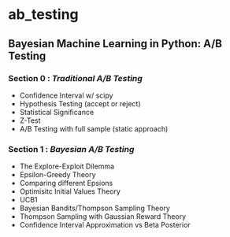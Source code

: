 # ab_testing

## Bayesian Machine Learning in Python: A/B Testing

### Section 0 : _Traditional A/B Testing_
  - Confidence Interval w/ scipy
  - Hypothesis Testing (accept or reject)
  - Statistical Significance
  - Z-Test
  - A/B Testing with full sample (static approach)
  
### Section 1 : _Bayesian A/B Testing_
  - The Explore-Exploit Dilemma
  - Epsilon-Greedy Theory
  - Comparing different Epsions
  - Optimisitc Initial Values Theory
  - UCB1
  - Bayesian Bandits/Thompson Sampling Theory
  - Thompson Sampling with Gaussian Reward Theory
  - Confidence Interval Approximation vs Beta Posterior

